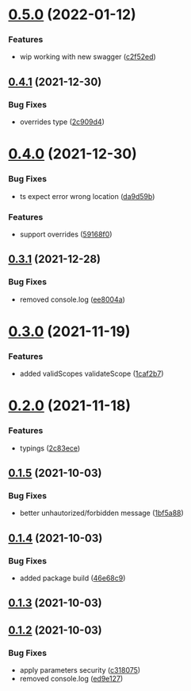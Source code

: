 # [0.5.0](https://github.com/GiovanniCardamone/fastify-autosecurity/compare/v0.4.1...v0.5.0) (2022-01-12)


### Features

* wip working with new swagger ([c2f52ed](https://github.com/GiovanniCardamone/fastify-autosecurity/commit/c2f52ed49e5e28ca3f1fda794da88cf28f7326e4))



## [0.4.1](https://github.com/GiovanniCardamone/fastify-autosecurity/compare/v0.4.0...v0.4.1) (2021-12-30)


### Bug Fixes

* overrides type ([2c909d4](https://github.com/GiovanniCardamone/fastify-autosecurity/commit/2c909d45e96972c3a2b9aa2d4d2dcf6bdf16b251))



# [0.4.0](https://github.com/GiovanniCardamone/fastify-autosecurity/compare/v0.3.1...v0.4.0) (2021-12-30)


### Bug Fixes

* ts expect error wrong location ([da9d59b](https://github.com/GiovanniCardamone/fastify-autosecurity/commit/da9d59ba07030172ab99a0bd6be3ba4a2f0f42aa))


### Features

* support overrides ([59168f0](https://github.com/GiovanniCardamone/fastify-autosecurity/commit/59168f03223799d8398f6d274b5f095dcf17c4bb))



## [0.3.1](https://github.com/GiovanniCardamone/fastify-autosecurity/compare/v0.3.0...v0.3.1) (2021-12-28)


### Bug Fixes

* removed console.log ([ee8004a](https://github.com/GiovanniCardamone/fastify-autosecurity/commit/ee8004adf22ecbdbc791c528a73ba341c407e9cf))



# [0.3.0](https://github.com/GiovanniCardamone/fastify-autosecurity/compare/v0.2.0...v0.3.0) (2021-11-19)


### Features

* added validScopes validateScope ([1caf2b7](https://github.com/GiovanniCardamone/fastify-autosecurity/commit/1caf2b7344851786cfef50a3fb69644cca83c508))



# [0.2.0](https://github.com/GiovanniCardamone/fastify-autosecurity/compare/v0.1.5...v0.2.0) (2021-11-18)


### Features

* typings ([2c83ece](https://github.com/GiovanniCardamone/fastify-autosecurity/commit/2c83ece3a2e5be6c5c54ca2aea42a2046e53761b))



## [0.1.5](https://github.com/GiovanniCardamone/fastify-autosecurity/compare/v0.1.4...v0.1.5) (2021-10-03)


### Bug Fixes

* better unhautorized/forbidden message ([1bf5a88](https://github.com/GiovanniCardamone/fastify-autosecurity/commit/1bf5a88a008933ebffe8efd9673b6e905a192419))



## [0.1.4](https://github.com/GiovanniCardamone/fastify-autosecurity/compare/v0.1.3...v0.1.4) (2021-10-03)


### Bug Fixes

* added package build ([46e68c9](https://github.com/GiovanniCardamone/fastify-autosecurity/commit/46e68c934adae9f4955d495ea7080ff8fcf8ba3d))



## [0.1.3](https://github.com/GiovanniCardamone/fastify-autosecurity/compare/v0.1.2...v0.1.3) (2021-10-03)



## [0.1.2](https://github.com/GiovanniCardamone/fastify-autosecurity/compare/v0.1.1...v0.1.2) (2021-10-03)


### Bug Fixes

* apply parameters security ([c318075](https://github.com/GiovanniCardamone/fastify-autosecurity/commit/c318075673908bdd984d15850707df4ef4dc9375))
* removed console.log ([ed9e127](https://github.com/GiovanniCardamone/fastify-autosecurity/commit/ed9e127e806b51d4acf994379609f72696913c08))




